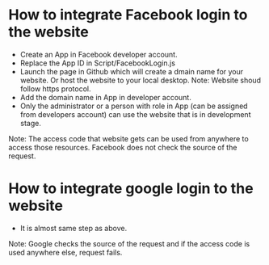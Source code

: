 # How to integrate Facebook login to the website
- Create an App in Facebook developer account.
- Replace the App ID in Script/FacebookLogin.js
- Launch the page in Github which will create a dmain name for your website. Or host the website to your local desktop. Note: Website shoud follow https protocol.
- Add the domain name in App in developer account.
- Only the administrator or a person with role in App (can be assigned from developers account) can use the website that is in development stage.

Note: The access code that website gets can be used from anywhere to access those resources. Facebook does not check the source of the request.

# How to integrate google login to the website
- It is almost same step as above.

Note: Google checks the source of the request and if the access code is used anywhere else, request fails.
